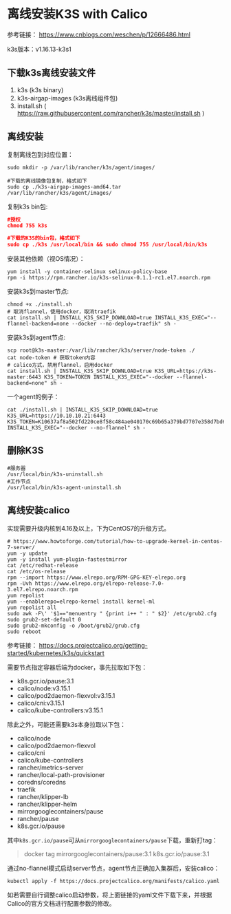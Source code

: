 # 离线安装K3S with Calico

参考链接： https://www.cnblogs.com/weschen/p/12666486.html 

k3s版本：v1.16.13-k3s1

## 下载k3s离线安装文件

1. k3s (k3s binary)
2. k3s-airgap-images (k3s离线组件包)
3. install.sh ( https://raw.githubusercontent.com/rancher/k3s/master/install.sh )

## 离线安装

复制离线包到对应位置：

```shell
sudo mkdir -p /var/lib/rancher/k3s/agent/images/

#下载的离线镜像包复制，格式如下
sudo cp ./k3s-airgap-images-amd64.tar /var/lib/rancher/k3s/agent/images/
```

复制k3s bin包:

```json
#授权
chmod 755 k3s

#下载的K3S的bin包，格式如下
sudo cp ./k3s /usr/local/bin && sudo chmod 755 /usr/local/bin/k3s
```

安装其他依赖（视OS情况）：

```shell
yum install -y container-selinux selinux-policy-base
rpm -i https://rpm.rancher.io/k3s-selinux-0.1.1-rc1.el7.noarch.rpm
```

安装k3s到master节点:

```shell
chmod +x ./install.sh
# 取消flannel，使用docker，取消traefik
cat install.sh | INSTALL_K3S_SKIP_DOWNLOAD=true INSTALL_K3S_EXEC="--flannel-backend=none --docker --no-deploy=traefik" sh -
```

安装k3s到agent节点:

```shell
scp root@k3s-master:/var/lib/rancher/k3s/server/node-token ./
cat node-token # 获取token内容
# calico方式，禁用flannel，启用docker
cat install.sh | INSTALL_K3S_SKIP_DOWNLOAD=true K3S_URL=https://k3s-master:6443 K3S_TOKEN=TOKEN INSTALL_K3S_EXEC="--docker --flannel-backend=none" sh -
```

一个agent的例子：

```shell
cat ./install.sh | INSTALL_K3S_SKIP_DOWNLOAD=true K3S_URL=https://10.10.10.21:6443 K3S_TOKEN=K10637af8a502fd220ce8f58c484ae040170c69b65a379bd7707e358d7bd6457086::server:a0651f8c12f612f109c9a3f513bddb7f INSTALL_K3S_EXEC="--docker --no-flannel" sh -
```

## 删除K3S

```shell
#服务器
/usr/local/bin/k3s-uninstall.sh
#工作节点
/usr/local/bin/k3s-agent-uninstall.sh
```

## 离线安装calico

实现需要升级内核到4.16及以上，下为CentOS7的升级方式。

```shell
# https://www.howtoforge.com/tutorial/how-to-upgrade-kernel-in-centos-7-server/
yum -y update
yum -y install yum-plugin-fastestmirror
cat /etc/redhat-release
cat /etc/os-release
rpm --import https://www.elrepo.org/RPM-GPG-KEY-elrepo.org
rpm -Uvh https://www.elrepo.org/elrepo-release-7.0-3.el7.elrepo.noarch.rpm
yum repolist
yum --enablerepo=elrepo-kernel install kernel-ml
yum repolist all
sudo awk -F\' '$1=="menuentry " {print i++ " : " $2}' /etc/grub2.cfg
sudo grub2-set-default 0
sudo grub2-mkconfig -o /boot/grub2/grub.cfg
sudo reboot
```

参考链接： https://docs.projectcalico.org/getting-started/kubernetes/k3s/quickstart 

需要节点指定容器后端为docker，事先拉取如下包：

* k8s.gcr.io/pause:3.1
* calico/node:v3.15.1
* calico/pod2daemon-flexvol:v3.15.1
* calico/cni:v3.15.1
* calico/kube-controllers:v3.15.1

除此之外，可能还需要k3s本身拉取以下包：

* calico/node
* calico/pod2daemon-flexvol
* calico/cni
* calico/kube-controllers
* rancher/metrics-server
* rancher/local-path-provisioner
* coredns/coredns
* traefik
* rancher/klipper-lb
* rancher/klipper-helm
* mirrorgooglecontainers/pause
* rancher/pause
* k8s.gcr.io/pause

其中`k8s.gcr.io/pause`可从`mirrorgooglecontainers/pause`下载，重新打tag：

> docker tag mirrorgooglecontainers/pause:3.1 k8s.gcr.io/pause:3.1

通过no-flannel模式启动server节点，agent节点正确加入集群后，安装calico：

```shell
kubectl apply -f https://docs.projectcalico.org/manifests/calico.yaml
```

如若需要自行调整calico启动参数，将上面链接的yaml文件下载下来，并根据Calico的官方文档进行配置参数的修改。